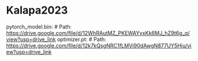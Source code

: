 # Kalapa2023

pytorch_model.bin: # Path: https://drive.google.com/file/d/12WhRAutMZ_PKEWAYyxKk6MJ_hZ9t6g_q/view?usp=drive_link
optimizer.pt: # Path: https://drive.google.com/file/d/12k7kQsgNRC1fLMVi90dAwgN877UY5Hju/view?usp=drive_link